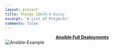 ```yaml
---
layout: project
title: Things I&#39;m Doing
excerpt: "A List of Projects"
comments: false
---
```

<center><a href="https://www.linkedin.com/in/daniel-ryan-310/"><b>Ansible Full Deployments</b></a></center>
<img src="https://raw.githubusercontent.com/Kookster310/kookster310.github.io/master/assets/img/ansible-example-gif.gif" alt="Ansible-Example"> 
